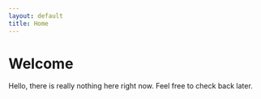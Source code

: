 ```yaml
---
layout: default
title: Home
---
```


Welcome
=======

Hello, there is really nothing here right now. Feel free to check back later.
